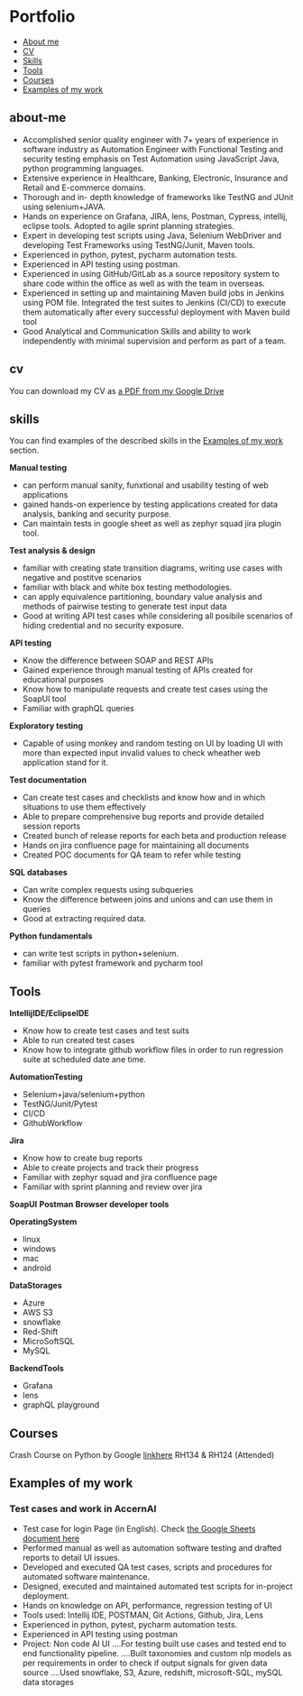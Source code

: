 # Portfolio
- [About me](#about-me)
- [CV](#cv)
- [Skills](#skills)
- [Tools](#tools)
- [Courses](#courses)
- [Examples of my work](#examples-of-my-work)
 
 ## about-me 

* Accomplished senior quality engineer with 7+ years of experience in software industry as Automation Engineer with Functional Testing and security testing emphasis on Test Automation using JavaScript Java, 
  python programming languages.
* Extensive experience in Healthcare, Banking, Electronic, Insurance and Retail and E-commerce domains.
* Thorough and in- depth knowledge of frameworks like TestNG and JUnit using selenium+JAVA.
* Hands on experience on Grafana, JIRA, lens, Postman, Cypress, intellij, eclipse tools. Adopted to agile sprint planning strategies.
* Expert in developing test scripts using Java, Selenium WebDriver and developing Test Frameworks using TestNG/Junit, Maven tools.
* Experienced in python, pytest, pycharm automation tests.
* Experienced in API testing using postman.
* Experienced in using GitHub/GitLab as a source repository system to share code within the office as well as with the team in overseas.
* Experienced in setting up and maintaining Maven build jobs in Jenkins using POM file. Integrated the test suites to Jenkins (CI/CD) to execute them automatically after every successful deployment with Maven 
  build tool
* Good Analytical and Communication Skills and ability to work independently with minimal supervision and perform as part of a team.

## cv
You can download my CV as [a PDF from my Google Drive](https://drive.google.com/file/d/10TpxUyPwIaqu-BcR3WjMOTKcQKOJfENr/view?usp=drive_link)

## skills

You can find examples of the described skills in the [Examples of my work](#examples-of-my-work) section.

__Manual testing__
  * can perform manual sanity, funxtional and  usability testing of web applications
  * gained hands-on experience by testing applications created for data analysis, banking and security purpose.
  * Can maintain tests in google sheet as well as zephyr squad jira plugin tool.

__Test analysis & design__
  * familiar with creating state transition diagrams, writing use cases with negative and postitve scenarios
  * familiar with black and white box testing methodologies.
  * can apply equivalence partitioning, boundary value analysis and methods of pairwise testing to generate test input data
  * Good at writing API test cases while considering all posibile scenarios of hiding credential and no security exposure. 

__API testing__
  * Know the difference between SOAP and REST APIs
  * Gained experience through manual testing of APIs created for educational purposes
  * Know how to manipulate requests and create test cases using the SoapUI tool
  * Familiar with graphQL queries

__Exploratory testing__
  * Capable of using monkey and random testing on UI by loading UI with more than expected input invalid values to check wheather web application stand for it.

__Test documentation__
  * Can create test cases and checklists and know how and in which situations to use them effectively
  * Able to prepare comprehensive bug reports and provide detailed session reports
  * Created bunch of release reports for each beta and production release
  * Hands on jira confluence page for maintaining all documents
  * Created POC documents for QA team to refer while testing

__SQL databases__
  * Can write complex requests using subqueries
  * Know the difference between joins and unions and can use them in queries
  * Good at extracting required data.

__Python fundamentals__
  * can write test scripts in python+selenium.
  * familiar with pytest framework and pycharm tool

## Tools

__IntellijIDE/EclipseIDE__
  * Know how to create test cases and test suits
  * Able to run created test cases
  * Know how to integrate github workflow files in order to run regression suite at scheduled date ane time.

__AutomationTesting__
   * Selenium+java/selenium+python
   * TestNG/Junit/Pytest
   * CI/CD
   * GithubWorkflow

__Jira__
  * Know how to create bug reports
  * Able to create projects and track their progress
  * Familiar with zephyr squad and jira confluence page
  * Familiar with sprint planning and review over jira

__SoapUI__
__Postman__
__Browser developer tools__

__OperatingSystem__
  * linux
  * windows
  * mac
  * android

__DataStorages__
  * Azure
  * AWS S3
  * snowflake
  * Red-Shift
  * MicroSoftSQL
  * MySQL

__BackendTools__
  * Grafana
  * lens
  * graphQL playground

## Courses

Crash Course on Python by Google [linkhere](https://www.coursera.org/account/accomplishments/verify/7M93HFMAE86S)
RH134 & RH124 (Attended)

## Examples of my work

### Test cases and work in AccernAI

  * Test case for login Page (in English). Check [the Google Sheets document here](https://drive.google.com/drive/folders/1UBK9cvDchg_GbXup7rqkeri5FQlGNcWD?usp=drive_link)
  * Performed manual as well as automation software testing and drafted reports to detail UI issues.
  * Developed and executed QA test cases, scripts and procedures for automated software maintenance.
  * Designed, executed and maintained automated test scripts for in-project deployment.
  * Hands on knowledge on API, performance, regression testing of UI
  * Tools used: Intellij IDE, POSTMAN, Git Actions, Github, Jira, Lens
  * Experienced in python, pytest, pycharm automation tests.
  * Experienced in API testing using postman
  * Project: Non code AI UI
....For testing built use cases and tested end to end functionality pipeline. 
....Built taxonomies and custom nlp models as per requirements in order to check if output signals for given data source
....Used snowflake, S3, Azure, redshift, microsoft-SQL, mySQL data storages 

  


